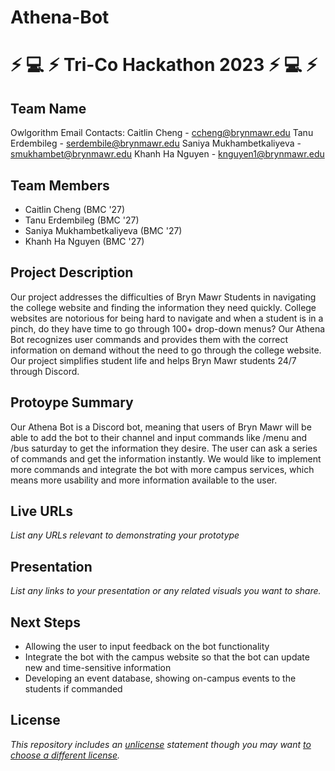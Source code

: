 # Athena-Bot
# :zap: :computer: :zap: Tri-Co Hackathon 2023 :zap: :computer: :zap:

## Team Name

Owlgorithm
Email Contacts:
Caitlin Cheng - ccheng@brynmawr.edu
Tanu Erdembileg - serdembile@brynmawr.edu
Saniya Mukhambetkaliyeva - smukhambet@brynmawr.edu
Khanh Ha Nguyen - knguyen1@brynmawr.edu

## Team Members

- Caitlin Cheng (BMC '27)
- Tanu Erdembileg (BMC '27)
- Saniya Mukhambetkaliyeva (BMC '27)
- Khanh Ha Nguyen (BMC '27)

## Project Description

Our project addresses the difficulties of Bryn Mawr Students in navigating the college website and finding the information they need quickly. College websites are notorious for being hard to navigate and when a student is in a pinch, do they have time to go through 100+ drop-down menus? Our Athena Bot recognizes user commands and provides them with the correct information on demand without the need to go through the college website. Our project simplifies student life and helps Bryn Mawr students 24/7 through Discord. 

## Protoype Summary

Our Athena Bot is a Discord bot, meaning that users of Bryn Mawr will be able to add the bot to their channel and input commands like /menu and /bus saturday to get the information they desire. The user can ask a series of commands and get the information instantly. We would like to implement more commands and integrate the bot with more campus services, which means more usability and more information available to the user.

## Live URLs

*List any URLs relevant to demonstrating your prototype*

## Presentation

*List any links to your presentation or any related visuals you want to share.*

## Next Steps

- Allowing the user to input feedback on the bot functionality
- Integrate the bot with the campus website so that the bot can update new and time-sensitive information
- Developing an event database, showing on-campus events to the students if commanded

## License

*This repository includes an [unlicense](http://unlicense.org/) statement though you may want [to choose a different license](https://choosealicense.com/).*
